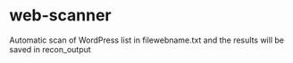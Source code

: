 ﻿# web-scanner
Automatic scan of WordPress list in filewebname.txt and the results will be saved in recon_output
